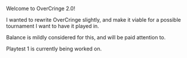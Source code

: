 Welcome to OverCringe 2.0!

I wanted to rewrite OverCringe slightly, and make it viable for a possible tournament I want to have it played in.

Balance is mildly considered for this, and will be paid attention to.

Playtest 1 is currently being worked on.
